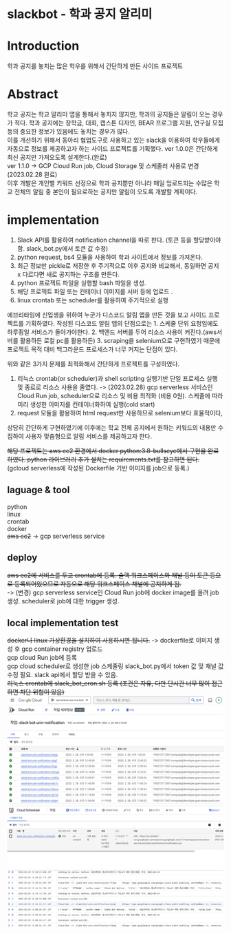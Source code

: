 # slackbot - 학과 공지 알리미

# Introduction
학과 공지를 놓치는 많은 학우를 위해서 간단하게 만든 사이드 프로젝트  

# Abstract
학교 공지는 학교 알리미 앱을 통해서 놓치지 않지만, 학과의 공지들은 알림이 오는 경우가 적다. 학과 공지에는 장학금, 대회, 캡스톤 디자인, BEAR 프로그램 지원, 연구실 모집 등의 중요한 정보가 있음에도 놓치는 경우가 많다.  
이를 개선하기 위해서 동아리 협업도구로 사용하고 있는 slack을 이용하여 학우들에게 자동으로 정보를 제공하고자 하는 사이드 프로젝트를 기획했다.
ver 1.0.0은 간단하게 최신 공지만 가져오도록 설계한다.(완료)  
ver 1.1.0 -> GCP Cloud Run job, Cloud Storage 및 스케줄러 사용로 변경 (2023.02.28 완료)  
이후 개발은 개인별 키워드 선정으로 학과 공지뿐만 아니라 매일 업로드되는 수많은 학교 전체의 알림 중 본인이 필요로하는 공지만 알림이 오도록 개발할 계획이다.

# implementation

1. Slack API를 활용하여 notification channel을 따로 판다. (토큰 등을 할당받아야 함. slack_bot.py에서 토큰 값 수정)
2. python request, bs4 모듈을 사용하여 학과 사이트에서 정보를 가져온다.
3. 최근 정보만 pickle로 저장한 후 주기적으로 이후 공지와 비교해서, 동일하면 공지 x 다르다면 새로 공지하는 구조를 만든다.    
4. python 프로젝트 파일을 실행할 bash 파일을 생성.
5. 해당 프로젝트 파일 또는 컨테이너 이미지를 서버 등에 업로드 .    
6. linux crontab 또는 scheduler를 활용하여 주기적으로 실행 


에브리타임에 신입생을 위하여 누군가 디스코드 알림 앱을 만든 것을 보고 사이드 프로젝트를 기획하였다. 작성된 디스코드 알림 앱의 단점으로는 1. 스케줄 단위 요청임에도 하루죙일 서비스가 돌아가야한다. 2. 백엔드 서버를 두어 리소스 사용이 커진다.(aws서버를 활용하든 로컬 pc를 활용하든) 3. scraping을 selenium으로 구현하였기 때문에 프로젝트 목적 대비 백그라운드 프로세스가 너무 커지는 단점이 있다.  

위와 같은 3가지 문제를 최적화해서 간단하게 프로젝트를 구성하였다.  
1. 리눅스 crontab(or scheduler)과 shell scripting 실행기반 단일 프로세스 실행 및 종료로 리소스 사용을 줄였다. -> (2023.02.28) gcp serverless 서비스인 Cloud Run job, scheduler으로 리소스 및 비용 최적화 (비용 0원). 스케줄에 따라 미리 생성한 이미지를 컨테이너화하여 실행(cold start)
2. request 모듈을 활용하여 html request만 사용하므로 selenium보다 효율적이다,

상당히 간단하게 구현하였기에 이후에는 학교 전체 공지에서 원하는 키워드의 내용만 수집하여 사용자 맞춤형으로 알림 서비스를 제공하고자 한다.

~~해당 프로젝트는 aws ec2 환경에서 docker python:3.8-bullseye에서 구현을 완료하였다. python 라이브러리 추가 설치는 requirements.txt를 참고하면 된다.~~  
(gcloud serverless에 작성된 Dockerfile 기반 이미지를 job으로 등록.)

## laguage & tool
python  
linux  
crontab  
docker  
~~aws ec2~~ -> gcp serverless service


## deploy
~~aws ec2에 서비스를 두고 crontab에 등록. 슬랙 워크스페이스와 채널 등이 토큰 등으로 등록되어있으므로 자동으로 해당 워크스페이스 채널에 공지하게 됨.~~  
-> (변경) gcp serverless service인 Cloud Run job에 docker image를 올려 job 생성. scheduler로 job에 대한 trigger 생성.  

## local implementation test  
~~docker나 linux 가상환경을 설치하여 사용하시면 됩니다.~~ -> dockerfile로 이미지 생성 후 gcp container registry 업로드  
gcp cloud Run job에 등록  
gcp cloud scheduler로 생성한 job 스케줄링
slack_bot.py에서 token 값 및 채널 값 수정 필요. slack api에서 할당 받을 수 있음.  
~~리눅스 crontab에 slack_bot_cron.sh 등록 (조건은 자유, 다만 단시간 너무 많이 접근하면 차단 위험이 있음)~~
<img src="./readme_image/cloudrun_example.png">  
<img src="./readme_image/cloudscheduler_example.png">  
<img src="./readme_image/result_log.png">
